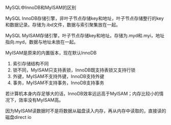 MySQL中InnoDB和MylSAM的区别

MySQL InnoDB存储引擎，非叶子节点存储key和地址，叶子节点存储整行的key和数据记录。存储为.ibd文件，数据与索引聚集放在一起。

MySQL MyISAM存储引擎，叶子节点存储key和地址。存储为.myd和.myi，地址指向.myd，数据与地址未放在一起。



MyISAM是原来的内置版本，现在默认InnoDB

1. 索引存储结构不同
2. 锁不同，MyISAM只支持表锁，InnoDB既支持表锁又支持行锁
3. 外键，MyISAM不支持外键，InnoDB支持外键
4. 事务，MyISAM不支持事务，InnoDB支持事务

若计算机本身内存足够大的话，InnoDB效率远远高于MyISAM；内存比较小的情况下，效率没有MyISAM高。

因为MyISAM读数据时不是将数据从磁盘读入内存，再从内存中读取的，直接读的磁盘direct io



